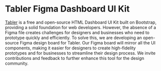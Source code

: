 # Tabler Figma Dashboard UI Kit

[Tabler](https://tabler.io/) is a free and open-source HTML Dashboard UI Kit built on Bootstrap, providing a solid foundation for web developers. However, the absence of a Figma file creates challenges for designers and businesses who need to prototype quickly and efficiently. To solve this, we are developing an open-source Figma design board for Tabler. Our Figma board will mirror all the UI components, making it easier for designers to create high-fidelity prototypes and for businesses to streamline their design process. We invite contributions and feedback to further enhance this tool for the design community.
